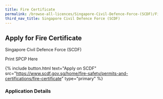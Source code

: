 ```yaml
---
title: Fire Certificate
permalink: /browse-all-licences/Singapore-Civil-Defence-Force-(SCDF)/Fire-Certificate
third_nav_title: Singapore Civil Defence Force (SCDF)
---
```


## Apply for Fire Certificate

Singapore Civil Defence Force (SCDF)

Print SPCP Here


{% include button.html text="Apply on SCDF" src="https://www.scdf.gov.sg/home/fire-safety/permits-and-certifications/fire-certificate" type="primary" %}

### Application Details

